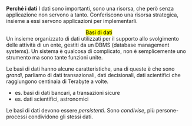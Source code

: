 **Perché i dati**
I dati sono importanti, sono una risorsa, che però senza applicazione non servono a tanto. Conferiscono una risorsa strategica, insieme a essi servono applicazioni per implementarli.

<center> <mark> Basi di dati </mark> </center>
Un insieme organizzato di dati utilizzati per il supporto allo svolgimento delle attività di un ente, gestiti da un DBMS (database management systems). Un sistema è qualcosa di complicato, non è semplicemente uno strumento ma sono tante funzioni unite.

Le basi di dati hanno alcune caratteristiche, una di queste è che sono *grandi*, parliamo di dati transazionali, dati decisionali, dati scientifici che raggiungono centinaia di Terabyte a volte.
- es. basi di dati bancari, a transazioni sicure
- es. dati scientifici, astronomici

Le basi di dati devono essere *persistenti*.
Sono *condivise*, più persone-processi condividono gli stessi dati.
